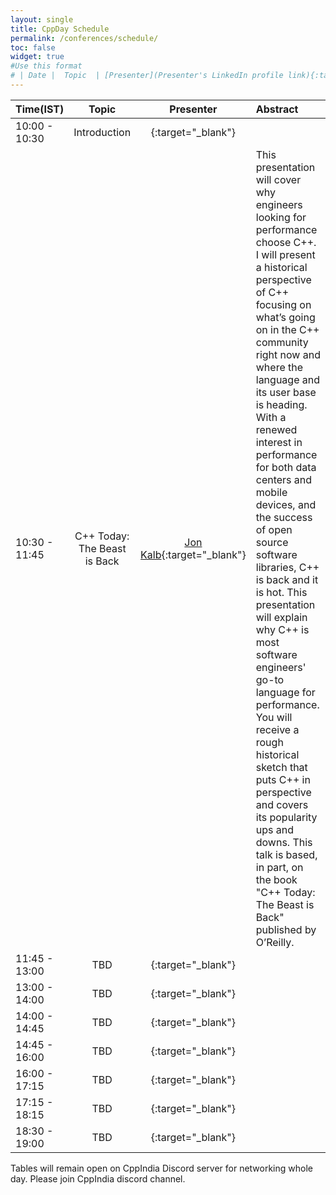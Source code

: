 ```yaml
---
layout: single
title: CppDay Schedule
permalink: /conferences/schedule/
toc: false
widget: true
#Use this format
# | Date |  Topic  | [Presenter](Presenter's LinkedIn profile link){:target="_blank"} | [video](YouTube video link){:target="_blank"}, [slides](Slide's github link){:target="_blank"} |
---
```


| Time(IST)     |  Topic        | Presenter | Abstract |
| :------------- | :-----------:   |:----:|:----|
| 10:00 - 10:30 |  Introduction | [](){:target="_blank"} |
| 10:30 - 11:45 |  C++ Today: The Beast is Back | [Jon Kalb](https://www.linkedin.com/in/jonkalb/){:target="_blank"} | This presentation will cover why engineers looking for performance choose C++. I will present a historical perspective of C++ focusing on what’s going on in the C++ community right now and where the language and its user base is heading. With a renewed interest in performance for both data centers and mobile devices, and the success of open source software libraries, C++ is back and it is hot. This presentation will explain why C++ is most software engineers' go-to language for performance. You will receive a rough historical sketch that puts C++ in perspective and covers its popularity ups and downs. This talk is based, in part, on the book "C++ Today: The Beast is Back" published by O’Reilly. |
| 11:45 - 13:00 |  TBD | [](){:target="_blank"} | 
| 13:00 - 14:00 |  TBD | [](){:target="_blank"} | 
| 14:00 - 14:45 |  TBD | [](){:target="_blank"} | 
| 14:45 - 16:00 |  TBD | [](){:target="_blank"} | 
| 16:00 - 17:15 |  TBD | [](){:target="_blank"} | 
| 17:15 - 18:15 |  TBD | [](){:target="_blank"} | 
| 18:30 - 19:00 |  TBD | [](){:target="_blank"} | 

Tables will remain open on CppIndia Discord server for networking whole day. Please join CppIndia discord channel.